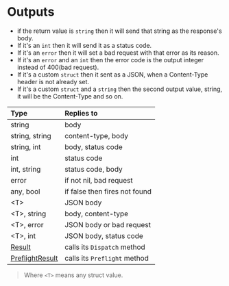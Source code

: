 # Outputs

* if the return value is `string` then it will send that string as the response's body.
* If it's an `int` then it will send it as a status code.
* If it's an `error` then it will set a bad request with that error as its reason.
* If it's an `error` and an `int` then the error code is the output integer instead of 400(bad request).
* If it's a custom `struct` then it sent as a JSON, when a Content-Type header is not already set.
* If it's a custom `struct` and a `string` then the second output value, string, it will be the Content-Type and so on.

| Type | Replies to |
| :--- | :--- |
| string | body |
| string, string | content-type, body |
| string, int | body, status code |
| int | status code |
| int, string | status code, body |
| error | if not nil, bad request |
| any, bool | if false then fires not found |
| &lt;Τ&gt; | JSON body |
| &lt;Τ&gt;, string | body, content-type |
| &lt;Τ&gt;, error | JSON body or bad request |
| &lt;Τ&gt;, int | JSON body, status code |
| [Result](https://godoc.org/github.com/kataras/iris/hero#Result) | calls its `Dispatch` method |
| [PreflightResult](https://godoc.org/github.com/kataras/iris/hero#PreflightResult) | calls its `Preflight` method |

> Where `<T>` means any struct value.

